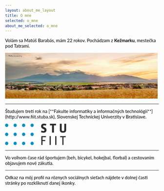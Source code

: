 ```yaml
---
layout: about_me_layout
title: O mne
selected: o_mne
about_me_selected: o_mne
---
```


<span style=" color: #000000; font-family: 'Lato', Helvetica, Arial, sans-serif; font-size: 15px;">Volám sa Matúš Barabás, mám 22 rokov. Pochádzam z **Kežmarku**, mestečka pod Tatrami.</span>

[<img src="/images/kezmarok.jpg" width="500px" height="150px">](http://kezmarok.sk)
<hr/>
<span style=" color: #000000; font-family: 'Lato', Helvetica, Arial, sans-serif; font-size: 15px;">Študujem tretí rok na [**Fakulte informatiky a informačných technológií**](http://www.fiit.stuba.sk), Slovenskej Technickej Univerzity v Bratislave.</span>

[<img src="/images/fiit.gif" width="200px" height="70px">](http://fiit.stuba.sk)
<hr/>
<span style=" color: #000000; font-family: 'Lato', Helvetica, Arial, sans-serif; font-size: 15px;">Vo voľnom čase rád športujem (beh, bicykel, hokejbal, florbal) a cestovaním objavujem nové zákutia.</span>
<hr/>
<span style=" color: #000000; font-family: 'Lato', Helvetica, Arial, sans-serif; font-size: 15px;">Odkaz na môj profil na rôznych sociálnych sieťach nájdete v dolnej časti stránky po rozkliknutí danej ikonky.</span>
